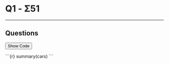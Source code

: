 # Q1 - Σ51

---

## Questions

<style>
div.hideme + pre {display: none}
</style>
<script>
doclick=function(e){
code = e.parentNode.nextSibling.nextSibling.nextSibling.nextSibling
if(code.style.display=="block"){
 code.style.display='none';
 e.textContent="Show Code"
}else{
 code.style.display="block";
 e.textContent="Hide Code"
}
}
</script>

<button class="hidecode" onclick="doclick(this);">Show Code</button>
<div class="hideme"></div>
```{r}
summary(cars)
```

